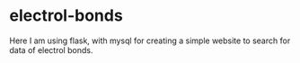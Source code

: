 # electrol-bonds
Here I am using flask, with mysql for creating a simple website to search for data of electrol bonds.
